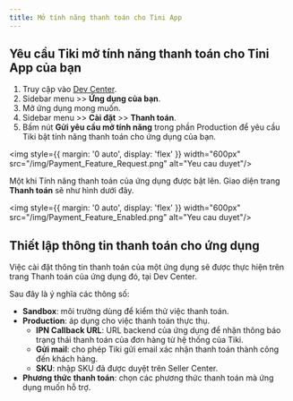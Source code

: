 ```yaml
---
title: Mở tính năng thanh toán cho Tini App
---
```


## Yêu cầu Tiki mở tính năng thanh toán cho Tini App của bạn

1. Truy cập vào [Dev Center](https://developer.tiki.vn/apps).
2. Sidebar menu >>  **Ứng dụng của bạn**.
3. Mở ứng dụng mong muốn.
4. Sidebar menu >> **Cài đặt** >> **Thanh toán**.
5. Bấm nút **Gửi yêu cầu mở tính năng** trong phần Production để yêu cầu Tiki bật tính năng thanh toán cho ứng dụng của bạn.

<img style={{ margin: '0 auto', display: 'flex' }} width="600px" src="/img/Payment_Feature_Request.png" alt="Yeu cau duyet"/>

Một khi Tính năng thanh toán của ứng dụng được bật lên. Giao diện trang **Thanh toán** sẽ như hình dưới đây.

<img style={{ margin: '0 auto', display: 'flex' }} width="600px" src="/img/Payment_Feature_Enabled.png" alt="Yeu cau duyet"/>

## Thiết lập thông tin thanh toán cho ứng dụng

Việc cài đặt thông tin thanh toán của một ứng dụng sẽ được thực hiện trên trang Thanh toán của ứng dụng đó, tại Dev Center. 

Sau đây là ý nghĩa các thông số:

- **Sandbox**: môi trường dùng để kiểm thử việc thanh toán.
- **Production**: áp dụng cho việc thanh toán thực thụ.
  - **IPN Callback URL**: URL backend của ứng dụng để nhận thông báo trạng thái thanh toán của đơn hàng từ hệ thống của Tiki.
  - **Gửi mail**: cho phép Tiki gửi email xác nhận thanh toán thành công đến khách hàng. 
  - **SKU**: nhập SKU đã được duyệt trên Seller Center.
- **Phương thức thanh toán**: chọn các phương thức thanh toán mà ứng dụng muốn hỗ trợ. 